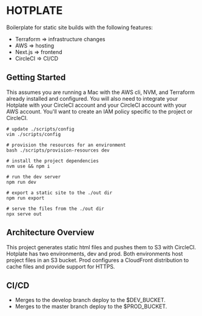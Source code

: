 # HOTPLATE
Boilerplate for static site builds with the following features:
* Terraform => infrastructure changes
* AWS => hosting
* Next.js => frontend
* CircleCI => CI/CD

## Getting Started
This assumes you are running a Mac with the AWS cli,  NVM, and Terraform already installed and configured.
You will also need to integrate your Hotplate with your CircleCI account and your CircleCI account with your
AWS account. You'll want to create an IAM policy specific to the project or CircleCI.
```
# update ./scripts/config
vim ./scripts/config

# provision the resources for an environment
bash ./scripts/provision-resources dev

# install the project dependencies
nvm use && npm i

# run the dev server
npm run dev

# export a static site to the ./out dir
npm run export

# serve the files from the ./out dir
npx serve out
```
## Architecture Overview
This project generates static html files and pushes them to S3 with CircleCI. 
Hotplate has two environments, dev and prod. Both environments host project files
in an S3 bucket. Prod configures a CloudFront distribution to cache files and provide
support for HTTPS.

## CI/CD
* Merges to the develop branch deploy to the $DEV_BUCKET.
* Merges to the master branch deploy to the $PROD_BUCKET.
